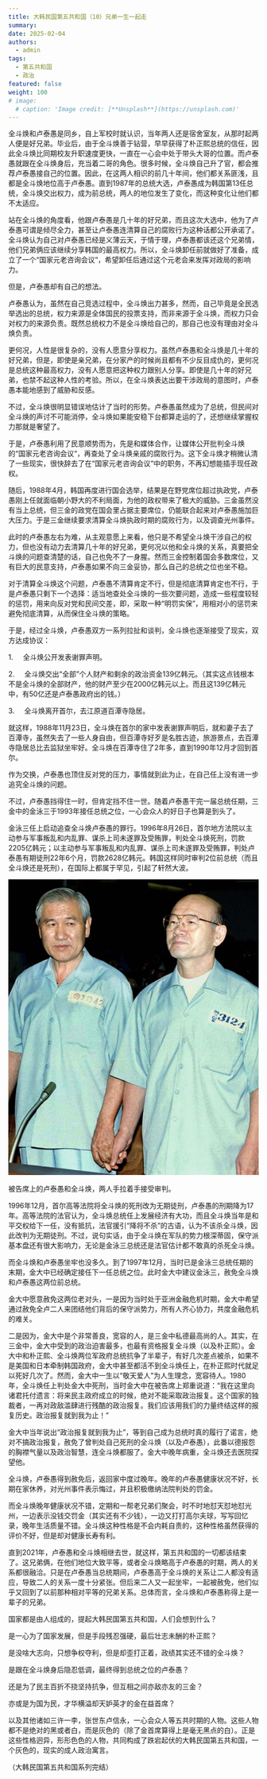 ```yaml
---
title: 大韩民国第五共和国（10）兄弟一生一起走
summary: 
date: 2025-02-04
authors:
  - admin
tags:
  - 第五共和国
  - 政治
featured: false
weight: 100
# image:
  # caption: 'Image credit: [**Unsplash**](https://unsplash.com)'
---
```


全斗焕和卢泰愚是同乡，自上军校时就认识，当年两人还是宿舍室友，从那时起两人便是好兄弟。毕业后，由于全斗焕善于钻营，早早获得了朴正熙总统的信任，因此全斗焕比同期校友升职速度更快，一直在一心会中处于带头大哥的位置。而卢泰愚就跟在全斗焕身后，充当着二哥的角色。很多时候，全斗焕自己升了官，都会推荐卢泰愚接自己的位置。因此，在这两人相识的前几十年间，他们都关系匪浅，且都是全斗焕地位高于卢泰愚。直到1987年的总统大选，卢泰愚成为韩国第13任总统，全斗焕交出权力，成为前总统，两人的地位发生了变化，而这种变化让他们都不太适应。

站在全斗焕的角度看，他跟卢泰愚是几十年的好兄弟，而且这次大选中，他为了卢泰愚可谓是倾尽全力，甚至让卢泰愚连清算自己的腐败行为这种话都公开承诺了。全斗焕认为自己对卢泰愚已经是义薄云天，于情于理，卢泰愚都该还这个兄弟情，他们兄弟俩应该继续分享韩国的最高权力。所以，全斗焕卸任前就做好了准备，成立了一个“国家元老咨询会议“，希望卸任后通过这个元老会来发挥对政局的影响力。

但是，卢泰愚却有自己的想法。

卢泰愚认为，虽然在自己竞选过程中，全斗焕出力甚多，然而，自己毕竟是全民选举选出的总统，权力来源是全体国民的投票支持，而非来源于全斗焕，而权力只会对权力的来源负责。既然总统权力不是全斗焕给自己的，那自己也没有理由对全斗焕负责。

更何况，人性是很复杂的，没有人愿意分享权力。虽然卢泰愚和全斗焕是几十年的好兄弟，但是，即使是亲兄弟，在分家产的时候尚且都有不少反目成仇的，更何况是总统这种最高权力，没有人愿意把这种权力跟别人分享。即使是几十年的好兄弟，也禁不起这种人性的考验。所以，在全斗焕表达出要干涉政局的意图时，卢泰愚本能地感到了威胁和反感。

不过，全斗焕很明显错误地估计了当时的形势。卢泰愚虽然成为了总统，但民间对全斗焕的声讨不可能消停，全斗焕如果能安稳下台都算走运的了，还想继续掌握权力那就是奢望了。

于是，卢泰愚利用了民意顺势而为，先是和媒体合作，让媒体公开批判全斗焕的“国家元老咨询会议“，再查处了全斗焕亲戚的腐败行为。这下全斗焕才稍微认清了一些现实，很快辞去了在“国家元老咨询会议“中的职务，不再幻想能插手现任政权。

随后，1988年4月，韩国再度进行国会选举，结果是在野党席位超过执政党，卢泰愚刚上任就面临朝小野大的不利局面，为他的政权带来了极大的威胁。三金虽然没有当上总统，但三金的政党在国会里占据主要席位，仍能联合起来对卢泰愚施加巨大压力。于是三金继续要求清算全斗焕执政时期的腐败行为，以及调查光州事件。

此时的卢泰愚左右为难，从主观意愿上来看，他只是不希望全斗焕干涉自己的权力，但也没有动力去清算几十年的好兄弟，更何况以他和全斗焕的关系，真要把全斗焕的问题查清楚的话，自己也免不了一身腥。然而三金控制着国会多数席位，又有巨大的民意支持，卢泰愚如果不向三金妥协，那么自己的总统之位也坐不稳。

对于清算全斗焕这个问题，卢泰愚不清算肯定不行，但是彻底清算肯定也不行，于是卢泰愚只剩下一个选择：适当地查处全斗焕的一些次要问题，造成一些程度较轻的惩罚，用来向反对党和民间交差，即，采取一种“明罚实保”，用相对小的惩罚来避免彻底清算，从而保住全斗焕的策略。

于是，经过全斗焕，卢泰愚双方一系列拉扯和谈判，全斗焕也逐渐接受了现实，双方达成协议：

1.     全斗焕公开发表谢罪声明。

2.     全斗焕交出“全部”个人财产和剩余的政治资金139亿韩元。（其实这点钱根本不是全斗焕的全部财产，他的财产至少在2000亿韩元以上。而且这139亿韩元中，有50亿还是卢泰愚政府出的钱。）

3.     全斗焕离开首尔，去江原道百潭寺隐居。

就这样，1988年11月23日，全斗焕在首尔的家中发表谢罪声明后，就和妻子去了百潭寺，虽然失去了一些人身自由，但百潭寺好歹是名胜古迹，旅游景点，去百潭寺隐居总比去监狱坐牢好。全斗焕在百潭寺住了2年多，直到1990年12月才回到首尔。

作为交换，卢泰愚也顶住反对党的压力，事情就到此为止，在自己任上没有进一步追究全斗焕的问题。

不过，卢泰愚挡得住一时，但肯定挡不住一世。随着卢泰愚干完一届总统任期，三金中的金泳三于1993年接任总统之位，一心会众人的好日子也算是到头了。

金泳三任上启动追查全斗焕卢泰愚的罪行。1996年8月26日，首尔地方法院以主动参与军事叛乱和内乱罪、谋杀上司未遂罪及受贿罪，判处全斗焕死刑，罚款2205亿韩元；以主动参与军事叛乱和内乱罪、谋杀上司未遂罪及受贿罪，判处卢泰愚有期徒刑22年6个月，罚款2628亿韩元。韩国这样同时审判2位前总统（而且全斗焕还是死刑），在国际上都属于罕见，引起了轩然大波。

![](featured.jpg)

被告席上的卢泰愚和全斗焕，两人手拉着手接受审判。

1996年12月，首尔高等法院将全斗焕的死刑改为无期徒刑，卢泰愚的刑期降为17年。高等法院的法官认为，全斗焕总统任上发展经济有大功，而且全斗焕当年是和平交权给下一任，没有抵抗，法官援引“降将不杀”的古语，认为不该杀全斗焕，因此改判为无期徒刑。不过，说句实话，由于全斗焕在军队的势力根深蒂固，保守派基本盘还有很大影响力，无论是金泳三总统还是法官估计都不敢真的杀死全斗焕。

而全斗焕和卢泰愚坐牢也没多久。到了1997年12月，当时已是金泳三总统任期的末期，金大中已经确定接任下一任总统之位。此时金大中建议金泳三，赦免全斗焕和卢泰愚这两位前总统。

金大中愿意赦免这两位老对头，一是因为当时处于亚洲金融危机时期，金大中希望通过赦免全卢二人来团结他们背后的保守派势力，所有人齐心协力，共度金融危机的难关。

二是因为，金大中是个非常善良，宽容的人，是三金中私德最高尚的人。其实，在三金中，金大中受到的政治迫害最多，也最有资格报复全斗焕（以及朴正熙）。金大中和朴正熙、全斗焕两位军政府总统抗争了半辈子，有好几次差点被杀，如果不是美国和日本牵制韩国政府，金大中甚至都活不到全斗焕任上，在朴正熙时代就足以死好几次了。然而，金大中一生以“敬天爱人”为人生理念，宽容待人。1980年，全斗焕任上判处金大中死刑，当时金大中在被告席上郑重说道：“我在这里向诸君托付遗言：将来民主政府成立的时候，绝对不能采取政治报复。这个国家的独裁者，一再对政敌滥肆进行残酷的政治报复。我们应该用我们的力量终结这样的报复历史。政治报复就到我为止！”

金大中当年说出“政治报复就到我为止”，等到自己成为总统时真的履行了诺言，绝对不搞政治报复，赦免了曾判处自己死刑的全斗焕（以及卢泰愚），此番以德报怨的胸襟气量以及政治智慧，连全斗焕都服了。金大中晚年病重，全斗焕还去医院探望他。

全斗焕，卢泰愚得到赦免后，返回家中度过晚年。晚年的卢泰愚健康状况不好，长期在家休养，对光州事件表示悔过，并且积极缴纳法院判处的罚金。

而全斗焕晚年健康状况不错，定期和一帮老兄弟们聚会，时不时地怼天怼地怼光州，一边表示没钱交罚金（其实还有不少钱），一边又打打高尔夫球，写写回忆录，晚年生活质量不错。全斗焕这种性格是不会内耗自责的，这种性格虽然获得的评价不好，但是却对健康长寿有利。

直到2021年，卢泰愚和全斗焕相继去世，就这样，第五共和国的一切都该结束了。这兄弟俩，在他们地位大致平等，或者全斗焕略高于卢泰愚的时期，两人的关系都很融洽。只是在卢泰愚当总统期间，卢泰愚高于全斗焕的关系让二人都没有适应，导致二人的关系一度十分紧张。但后来二人又一起坐牢，一起被赦免，他们似乎又回到了以前那种相对平等的兄弟关系。总体而言，全斗焕和卢泰愚称得上是一辈子的兄弟。

国家都是由人组成的，提起大韩民国第五共和国，人们会想到什么？

是一心为了国家发展，但是手段残忍强硬，最后壮志未酬的朴正熙？

是没啥大志向，只想争权夺利，但是却歪打正着，政绩其实还不错的全斗焕？

是跟在全斗焕身后隐忍低调，最终得到总统之位的卢泰愚？

还是为了民主百折不挠坚持抗争，但互相之间亦敌亦友的三金？

亦或是为国为民，才华横溢却天妒英才的金在益首席？

以及其他诸如三许一李，张世东卢信永，一心会众人等五共时期的人物。这些人物都不是绝对的黑或者白，而是灰色的（除了金首席算得上是毫无黑点的白）。正是这些性格迥异，形形色色的人物，共同构成了跌宕起伏的大韩民国第五共和国，一个灰色的，现实的成人政治寓言。

（大韩民国第五共和国系列完结）
